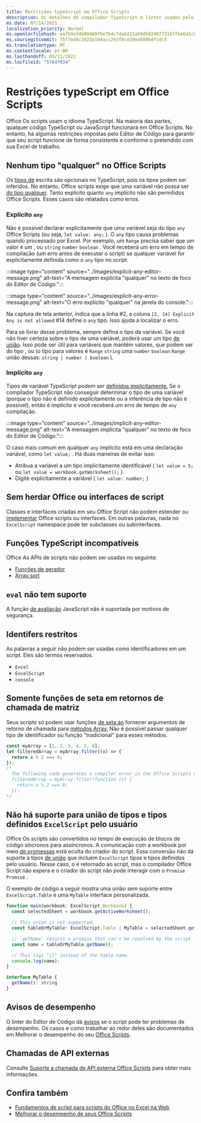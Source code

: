 ```yaml
---
title: Restrições typeScript em Office Scripts
description: Os detalhes do compilador TypeScript e linter usados pelo editor de código Office Scripts.
ms.date: 07/14/2021
localization_priority: Normal
ms.openlocfilehash: ea7b9e34b09409fbe7b4cfdab221a59d50246773167fbe6d1c64bbd61fd0b2df
ms.sourcegitcommit: 75f7ed8c2d23a104acc293f8ce29ea580b4fcdc5
ms.translationtype: MT
ms.contentlocale: pt-BR
ms.lasthandoff: 08/11/2021
ms.locfileid: "57847034"
---
```

# <a name="typescript-restrictions-in-office-scripts"></a>Restrições typeScript em Office Scripts

Office Os scripts usam o idioma TypeScript. Na maioria das partes, qualquer código TypeScript ou JavaScript funcionará em Office Scripts. No entanto, há algumas restrições impostas pelo Editor de Código para garantir que seu script funcione de forma consistente e conforme o pretendido com sua Excel de trabalho.

## <a name="no-any-type-in-office-scripts"></a>Nenhum tipo "qualquer" no Office Scripts

Os [tipos de](https://www.typescriptlang.org/docs/handbook/typescript-in-5-minutes.html) escrita são opcionais no TypeScript, pois os tipos podem ser inferidos. No entanto, Office scripts exige que uma variável não possa ser [do tipo qualquer](https://www.typescriptlang.org/docs/handbook/basic-types.html#any). Tanto explícito quanto `any` implícito não são permitidos Office Scripts. Esses casos são relatados como erros.

### <a name="explicit-any"></a>Explícito `any`

Não é possível declarar explicitamente que uma variável seja do tipo `any` Office Scripts (ou seja, `let value: any;` ). O `any` tipo causa problemas quando processado por Excel. Por exemplo, um `Range` precisa saber que um valor é um , ou `string` `number` `boolean` . Você receberá um erro em tempo de compilação (um erro antes de executar o script) se qualquer variável for explicitamente definida como o `any` tipo no script.

:::image type="content" source="../images/explicit-any-editor-message.png" alt-text="A mensagem explícita &quot;qualquer&quot; no texto de foco do Editor de Código.":::

:::image type="content" source="../images/explicit-any-error-message.png" alt-text="O erro explícito &quot;qualquer&quot; na janela do console.":::

Na captura de tela anterior, indica que a linha #2, a coluna `[2, 14] Explicit Any is not allowed` #14 define o `any` tipo. Isso ajuda a localizar o erro.

Para se livrar desse problema, sempre defina o tipo da variável. Se você não tiver certeza sobre o tipo de uma variável, poderá usar um tipo [de união](https://www.typescriptlang.org/docs/handbook/unions-and-intersections.html). Isso pode ser útil para variáveis que mantém valores, que podem ser do tipo , ou (o tipo para valores é `Range` `string` uma `number` `boolean` `Range` união dessas: `string | number | boolean` ).

### <a name="implicit-any"></a>Implícito `any`

Tipos de variável TypeScript podem ser [definidos implicitamente.](https://www.typescriptlang.org/docs/handbook/type-inference.html) Se o compilador TypeScript não conseguir determinar o tipo de uma variável (porque o tipo não é definido explicitamente ou a inferência de tipo não é possível), então é implícito e você receberá um erro de tempo de `any` compilação.

:::image type="content" source="../images/implicit-any-editor-message.png" alt-text="A mensagem implícita &quot;qualquer&quot; no texto de foco do Editor de Código.":::

O caso mais comum em qualquer `any` implícito está em uma declaração variável, como `let value;` . Há duas maneiras de evitar isso:

* Atribua a variável a um tipo implicitamente identificável ( `let value = 5;` ou `let value = workbook.getWorksheet();` ).
* Digite explicitamente a variável ( `let value: number;` )

## <a name="no-inheriting-office-script-classes-or-interfaces"></a>Sem herdar Office ou interfaces de script

Classes e interfaces criadas em seu Office Script não podem estender ou [implementar](https://www.typescriptlang.org/docs/handbook/classes.html#inheritance) Office scripts ou interfaces. Em outras palavras, nada no `ExcelScript` namespace pode ter subclasses ou subinterfaces.

## <a name="incompatible-typescript-functions"></a>Funções TypeScript incompatíveis

Office As APIs de scripts não podem ser usadas no seguinte:

* [Funções de gerador](https://developer.mozilla.org/docs/Web/JavaScript/Guide/Iterators_and_Generators#generator_functions)
* [Array.sort](https://developer.mozilla.org/docs/Web/JavaScript/Reference/Global_Objects/Array/sort)

## <a name="eval-is-not-supported"></a>`eval` não tem suporte

A função [de avaliação](https://developer.mozilla.org/docs/Web/JavaScript/Reference/Global_Objects/eval) JavaScript não é suportada por motivos de segurança.

## <a name="restricted-identifers"></a>Identifers restritos

As palavras a seguir não podem ser usadas como identificadores em um script. Eles são termos reservados.

* `Excel`
* `ExcelScript`
* `console`

## <a name="only-arrow-functions-in-array-callbacks"></a>Somente funções de seta em retornos de chamada de matriz

Seus scripts só podem usar funções [de seta ao](https://developer.mozilla.org/docs/Web/JavaScript/Reference/Functions/Arrow_functions) fornecer argumentos de retorno de chamada para [métodos Array.](https://developer.mozilla.org/docs/Web/JavaScript/Reference/Global_Objects/Array) Não é possível passar qualquer tipo de identificador ou função "tradicional" para esses métodos.

```TypeScript
const myArray = [1, 2, 3, 4, 5, 6];
let filteredArray = myArray.filter((x) => {
  return x % 2 === 0;
});
/*
  The following code generates a compiler error in the Office Scripts Code Editor.
  filteredArray = myArray.filter(function (x) {
    return x % 2 === 0;
  });
*/
```

## <a name="unions-of-excelscript-types-and-user-defined-types-arent-supported"></a>Não há suporte para união de tipos e tipos definidos `ExcelScript` pelo usuário

Office Os scripts são convertidos no tempo de execução de blocos de código síncronos para assíncronos. A comunicação com a workbook por meio [de promessas](https://developer.mozilla.org/docs/Web/JavaScript/Reference/Global_Objects/Promise) está oculta do criador do script. Essa conversão não dá suporte a tipos [de união](https://www.typescriptlang.org/docs/handbook/2/everyday-types.html#union-types) que incluem `ExcelScript` tipos e tipos definidos pelo usuário. Nesse caso, o é retornado ao script, mas o compilador Office Script não espera e o criador do script não pode interagir com o `Promise` `Promise` .

O exemplo de código a seguir mostra uma união sem suporte entre `ExcelScript.Table` e uma `MyTable` interface personalizada.

```TypeScript
function main(workbook: ExcelScript.Workbook) {
  const selectedSheet = workbook.getActiveWorksheet();

  // This union is not supported.
  const tableOrMyTable: ExcelScript.Table | MyTable = selectedSheet.getTables()[0];

  // `getName` returns a promise that can't be resolved by the script.
  const name = tableOrMyTable.getName();

  // This logs "{}" instead of the table name.
  console.log(name);
}

interface MyTable {
  getName(): string
}
```

## <a name="performance-warnings"></a>Avisos de desempenho

O linter do Editor de Código dá [avisos](https://wikipedia.org/wiki/Lint_(software)) se o script pode ter problemas de desempenho. Os casos e como trabalhar ao redor deles são documentados em Melhorar o desempenho do seu [Office Scripts](web-client-performance.md).

## <a name="external-api-calls"></a>Chamadas de API externas

Consulte [Suporte a chamada de API externa Office Scripts](external-calls.md) para obter mais informações.

## <a name="see-also"></a>Confira também

* [Fundamentos de script para scripts do Office no Excel na Web](scripting-fundamentals.md)
* [Melhorar o desempenho de seus Office Scripts](web-client-performance.md)
